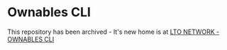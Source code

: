 # Ownables CLI

This repository has been archived - It's new home is at [LTO NETWORK - OWNABLES CLI](https://github.com/ltonetwork/ownables-cli)

